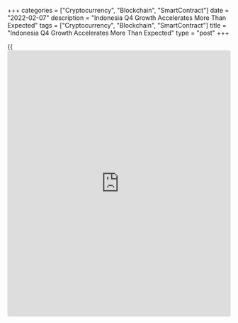 +++
categories = ["Cryptocurrency", "Blockchain", "SmartContract"]
date = "2022-02-07"
description = "Indonesia Q4 Growth Accelerates More Than Expected"
tags = ["Cryptocurrency", "Blockchain", "SmartContract"]
title = "Indonesia Q4 Growth Accelerates More Than Expected"
type = "post"
+++

{{<iframe id="large-banner" src="https://www.bounty.group/#slide=6.0" width="100%" height="600" scrolling="no" style="border: 0px solid rgb(216, 221, 230); border-radius: 3px;">}}

Indonesia's economic growth accelerated more than expected in the fourth
quarter underpinned by robust household spending, Statistics Indonesia
reported Monday.

Gross domestic product grew 5.02 percent from the last year, following a
3.51 percent rise in the third quarter. This was also faster than the
expected rate of 4.90 percent and marked the third consecutive growth.

On a quarterly basis, GDP advanced 1.06 percent, but slower than the
1.55 percent expansion posted in the third quarter.

In the whole year of 2021, GDP gained 3.69 percent after shrinking 2.07
percent in 2020.

On the expenditure-side, household consumption grew 3.6 percent and
government spending by 5.25 percent. Investment gained 4.5 percent in
the fourth quarter.

Exports and imports surged 29.8 percent and 29.6 percent, respectively.

Indonesia's [economy][1] rebounded strongly in the final quarter of last
year, but the recovery is now entering a more difficult phase, Gareth
Leather and Alex Holmes, economists at Capital Economics, said.

Omicron will act as a small obstacle in the first quarter, the economist
noted. But a bigger drag will come from falling commodity prices and
[policy](https://www.fintechee.com/policy/) tightening.

Prospects for recovery this year will likely be challenged by a pending
increase in taxes coupled with projections for a pickup in inflation,
both of which will likely weigh on household spending, Nicholas Mapa, an
ING economist, said.

Thus it will be imperative for Indonesia to ensure proper virus
mitigation, which should help bolster consumption in the coming months,
Mapa added.

For comments and feedback [contact](https://www.playgroundfx.com/contact/): editorial@rtt[news](https://www.letsplayfx.com/blog/forex-news-website/).com

[Economic News][1]

 **What parts of the world are seeing the best (and worst) economic
performances lately? Click[here][2] to check out our [Econ Scorecard][2]
and find out! See up-to-the-moment [ranking](https://www.playgroundfx.com/blog/crypto-exchange-ranking/)s for the best and worst
performers in [GDP][3], [unemployment rate][4], [inflation][5] and much
more.**

   1. www.rtt[news](https://www.letsplayfx.com/blog/forex-news-website/).com/Content/EconomicNews.aspx
   2. www.rtt[news](https://www.letsplayfx.com/blog/forex-news-website/).com/economic-scorecard/world-rank/retail-sales/highest-performance.aspx
   3. www.rtt[news](https://www.letsplayfx.com/blog/forex-news-website/).com/economic-scorecard/world-rank/GDP/highest-performance.aspx
   4. www.rtt[news](https://www.letsplayfx.com/blog/forex-news-website/).com/economic-scorecard/world-rank/unemployment-rate/lowest-performance.aspx
   5. www.rtt[news](https://www.letsplayfx.com/blog/forex-news-website/).com/economic-scorecard/world-rank/CPI/highest-performance.aspx